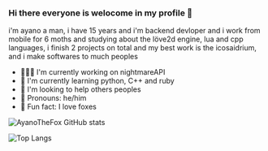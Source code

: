 ### Hi there everyone is welocome in my profile 👋

i'm ayano a man, i have 15 years and i'm backend devloper and i work from mobile for 6 moths and studying about the löve2d engine, lua and cpp languages, i finish 2 projects on total and my best work is the icosaidrium, and i make softwares to much peoples

- 👨🏻‍🏭 I'm currently working on nightmareAPI
- 📕 I'm currently learning python, C++ and ruby
- 🍹 I'm looking to help others peoples
- 🌺 Pronouns: he/him
- 🦊 Fun fact: I love foxes

![AyanoTheFox GitHub stats](https://github-readme-stats.vercel.app/api?username=AyanoTheFox&show_icons=true&theme=monokai)

![Top Langs](https://github-readme-stats.vercel.app/api/top-langs/?username=AyanoTheFox&theme=monokai)
